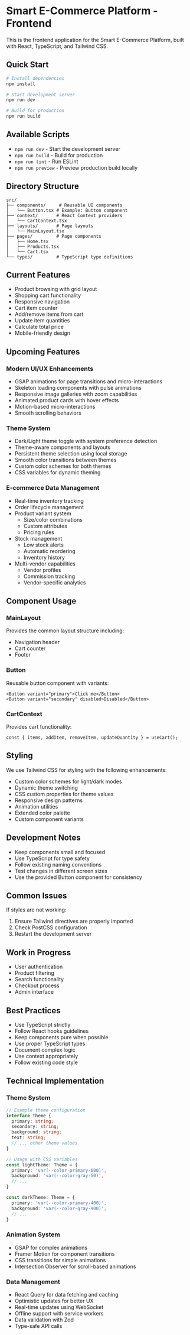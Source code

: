 # Smart E-Commerce Platform - Frontend

This is the frontend application for the Smart E-Commerce Platform, built with React, TypeScript, and Tailwind CSS.

## Quick Start

```bash
# Install dependencies
npm install

# Start development server
npm run dev

# Build for production
npm run build
```

## Available Scripts

- `npm run dev` - Start the development server
- `npm run build` - Build for production
- `npm run lint` - Run ESLint
- `npm run preview` - Preview production build locally

## Directory Structure

```
src/
├── components/     # Reusable UI components
│   └── Button.tsx # Example: Button component
├── context/       # React Context providers
│   └── CartContext.tsx
├── layouts/       # Page layouts
│   └── MainLayout.tsx
├── pages/         # Page components
│   ├── Home.tsx
│   ├── Products.tsx
│   └── Cart.tsx
└── types/         # TypeScript type definitions
```

## Current Features

- Product browsing with grid layout
- Shopping cart functionality
- Responsive navigation
- Cart item counter
- Add/remove items from cart
- Update item quantities
- Calculate total price
- Mobile-friendly design

## Upcoming Features

### Modern UI/UX Enhancements
- GSAP animations for page transitions and micro-interactions
- Skeleton loading components with pulse animations
- Responsive image galleries with zoom capabilities
- Animated product cards with hover effects
- Motion-based micro-interactions
- Smooth scrolling behaviors

### Theme System
- Dark/Light theme toggle with system preference detection
- Theme-aware components and layouts
- Persistent theme selection using local storage
- Smooth color transitions between themes
- Custom color schemes for both themes
- CSS variables for dynamic theming

### E-commerce Data Management
- Real-time inventory tracking
- Order lifecycle management
- Product variant system
  - Size/color combinations
  - Custom attributes
  - Pricing rules
- Stock management
  - Low stock alerts
  - Automatic reordering
  - Inventory history
- Multi-vendor capabilities
  - Vendor profiles
  - Commission tracking
  - Vendor-specific analytics

## Component Usage

### MainLayout
Provides the common layout structure including:
- Navigation header
- Cart counter
- Footer

### Button
Reusable button component with variants:
```tsx
<Button variant="primary">Click me</Button>
<Button variant="secondary" disabled>Disabled</Button>
```

### CartContext
Provides cart functionality:
```tsx
const { items, addItem, removeItem, updateQuantity } = useCart();
```

## Styling

We use Tailwind CSS for styling with the following enhancements:
- Custom color schemes for light/dark modes
- Dynamic theme switching
- CSS custom properties for theme values
- Responsive design patterns
- Animation utilities
- Extended color palette
- Custom component variants

## Development Notes

- Keep components small and focused
- Use TypeScript for type safety
- Follow existing naming conventions
- Test changes in different screen sizes
- Use the provided Button component for consistency

## Common Issues

If styles are not working:
1. Ensure Tailwind directives are properly imported
2. Check PostCSS configuration
3. Restart the development server

## Work in Progress

- User authentication
- Product filtering
- Search functionality
- Checkout process
- Admin interface

## Best Practices

- Use TypeScript strictly
- Follow React hooks guidelines
- Keep components pure when possible
- Use proper TypeScript types
- Document complex logic
- Use context appropriately
- Follow existing code style

## Technical Implementation

### Theme System
```typescript
// Example theme configuration
interface Theme {
  primary: string;
  secondary: string;
  background: string;
  text: string;
  // ... other theme values
}

// Usage with CSS variables
const lightTheme: Theme = {
  primary: 'var(--color-primary-600)',
  background: 'var(--color-gray-50)',
  // ...
}

const darkTheme: Theme = {
  primary: 'var(--color-primary-400)',
  background: 'var(--color-gray-900)',
  // ...
}
```

### Animation System
- GSAP for complex animations
- Framer Motion for component transitions
- CSS transitions for simple animations
- Intersection Observer for scroll-based animations

### Data Management
- React Query for data fetching and caching
- Optimistic updates for better UX
- Real-time updates using WebSocket
- Offline support with service workers
- Data validation with Zod
- Type-safe API calls
